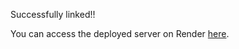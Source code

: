 Successfully linked!!


You can access the deployed server on Render [here](https://s24wa52kamidi.onrender.com).
